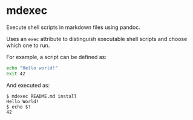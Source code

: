 # mdexec

Execute shell scripts in markdown files using pandoc.

Uses an `exec` attribute to distinguish executable shell scripts and choose which
one to run.

For example, a script can be defined as:

```{.bash exec=install}
echo "Hello world!"
exit 42
```

And executed as:

```
$ mdexec README.md install
Hello World!
$ echo $?
42
```
